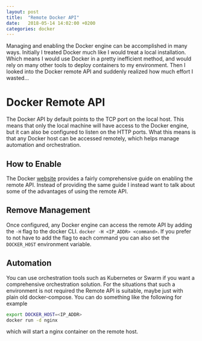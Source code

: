 ```yaml
---
layout: post
title:  "Remote Docker API"
date:   2018-05-14 14:02:00 +0200
categories: docker
---
```


Managing and enabling the Docker engine can be accomplished in many ways. Initially
I treated Docker much like I would treat a local installation. Which means I would
use Docker in a pretty inefficient method, and would rely on many other tools to
deploy containers to my environment. Then I looked into the Docker remote API and
suddenly realized how much effort I wasted...

# Docker Remote API

The Docker API by default points to the TCP port on the local host. This means that
only the local machine will have access to the Docker engine, but it can also
be configured to listen on the HTTP ports. What this means is that any Docker
host can be accessed remotely, which helps manage automation and orchestration.

## How to Enable

The Docker [website](https://docs.docker.com/engine/reference/commandline/dockerd/#examples)
provides a fairly comprehensive guide on enabling the remote API. Instead of
providing the same guide I instead want to talk about some of the advantages of
using the remote API.

## Remove Management

Once configured, any Docker engine can access the remote API by adding the `-H`
flag to the docker CLI. `docker -H <IP_ADDR> <command>`. If you prefer to not
have to add the flag to each command you can also set the `DOCKER_HOST` environment
variable.

## Automation

You can use orchestration tools such as Kubernetes or Swarm if you want a comprehensive
orchestration solution. For the situations that such a environment is not required
the Remote API is suitable, maybe just with plain old docker-compose. You can do
something like the following for example

```bash
export DOCKER_HOST=<IP_ADDR>
docker run -d nginx
```

which will start a nginx container on the remote host.
